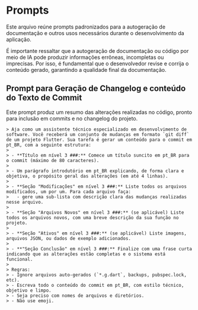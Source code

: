 # Prompts

Este arquivo reúne prompts padronizados para a autogeração de documentação e outros usos necessários durante o desenvolvimento da aplicação.

É importante ressaltar que a autogeração de documentação ou código por meio de IA pode produzir informações errôneas, incompletas ou imprecisas. Por isso, é fundamental que o desenvolvedor revise e corrija o conteúdo gerado, garantindo a qualidade final da documentação.

## Prompt para Geração de Changelog e conteúdo do Texto de Commit

Este prompt produz um resumo das alterações realizadas no código, pronto para inclusão em commits e no changelog do projeto.


```
> Aja como um assistente técnico especializado em desenvolvimento de software. Você receberá um conjunto de mudanças em formato `git diff` de um projeto Flutter. Sua tarefa é gerar um conteúdo para o commit em pt_BR, com a seguinte estrutura:
>
> - **Título em nível 3 ###:** Comece um título suncito em pt_BR para o commit (máximo de 80 caracteres).
>
> - Um parágrafo introdutório em pt_BR explicando, de forma clara e objetiva, o propósito geral das alterações (em até 4 linhas).
>
> - **Seção "Modificações" em nível 3 ###:** Liste todos os arquivos modificados, um por um. Para cada arquivo faça:
>   - gere uma sub-lista com descrição clara das mudanças realizadas nesse arquivo.
>
> - **Seção "Arquivos Novos" em nível 3 ###:** (se aplicável) Liste todos os arquivos novos, com uma breve descrição da sua função no projeto.
>
> - **Seção "Ativos" em nível 3 ###:** (se aplicável) Liste imagens, arquivos JSON, ou dados de exemplo adicionados.
>
> - **"Seção Conclusão" em nível 3 ###:** Finalize com uma frase curta indicando que as alterações estão completas e o sistema está funcional.
>
> Regras:
> - Ignore arquivos auto-gerados (`*.g.dart`, backups, pubspec.lock, etc).
> - Escreva todo o conteúdo do commit em pt_BR, com estilo técnico, objetivo e limpo.
> - Seja preciso com nomes de arquivos e diretórios.
> - Não use emoji.
```